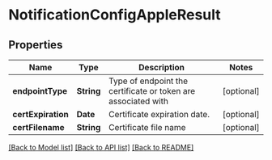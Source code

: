 # NotificationConfigAppleResult

## Properties
Name | Type | Description | Notes
------------ | ------------- | ------------- | -------------
**endpointType** | **String** | Type of endpoint the certificate or token are associated with | [optional] 
**certExpiration** | **Date** | Certificate expiration date. | [optional] 
**certFilename** | **String** | Certificate file name | [optional] 

[[Back to Model list]](../README.md#documentation-for-models) [[Back to API list]](../README.md#documentation-for-api-endpoints) [[Back to README]](../README.md)


